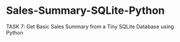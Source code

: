 # Sales-Summary-SQLite-Python
TASK 7: Get Basic Sales Summary from a Tiny SQLite Database using Python
